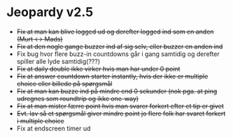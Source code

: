 # Jeopardy v2.5
- ~~Fix at man kan blive logged ud og derefter logged ind som en anden (Murt <-> Mads)~~
- ~~Fix at den nogle gange buzzer ind af sig selv, eller buzzer en anden ind~~
- Fix bug hvor flere buzz-in countdowns går i gang samtidig og derefter spiller alle lyde samtidig(???)
- ~~Fix at daily double ikke virker hvis man har under 0 point~~
- ~~Fix at answer countdown starter instantly, hvis der ikke er multiple choice eller billede på spørgsmål~~
- ~~Fix at man kan buzze ind på mindre end 0 sekunder (nok pga. at ping udregnes som roundtrip og ikke one-way)~~
- ~~Fix at man mister færre point hvis man svarer forkert efter et tip er givet~~
- ~~Evt. lav så et spørgsmål giver mindre point jo flere folk har svaret forkert i multiple choice~~
- Fix at endscreen timer ud